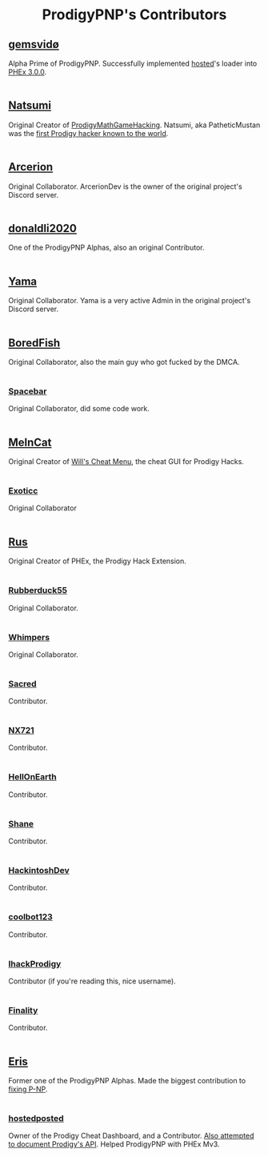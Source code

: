 <h1 align=center>ProdigyPNP's Contributors</h1>

## [gemsvidø](https://github.com/afkvido)
Alpha Prime of ProdigyPNP. Successfully implemented [hosted](https://github.com/hostedposted)'s loader into [PHEx 3.0.0](https://github.com/ProdigyPNP/ProdigyMathGameHacking/pull/53#pullrequestreview-1064480572).
<br><br>

## [Natsumi](https://github.com/PatheticMustan)
Original Creator of [ProdigyMathGameHacking](https://github.com/PatheticMustan/ProdigyMathGameHacking). Natsumi, aka PatheticMustan was the [first Prodigy hacker known to the world](https://github.com/Prodigy-Hacking/ProdigyMathGameHacking/tree/0d2b43777c727d8e3cce442fa958ddb05baa5de0).
<br><br>

## [Arcerion](https://github.com/ArcerionDev)
Original Collaborator. ArcerionDev is the owner of the original project's Discord server.
<br><br>

## [donaldli2020](https://github.com/donaldli2020)
One of the ProdigyPNP Alphas, also an original Contributor.
<br><br>

## [Yama](https://github.com/vibinyama)
Original Collaborator. Yama is a very active Admin in the original project's Discord server.
<br><br>

## [BoredFish](https://github.com/BoredFishRE)
Original Collaborator, also the main guy who got fucked by the DMCA.
<br><br>

### [Spacebar](https://github.com/00100000)
Original Collaborator, did some code work.
<br><br>

## [MelnCat](https://github.com/MelnCat)
Original Creator of [Will's Cheat Menu](https://github.com/ProdigyPNP/ProdigyMathGameHacking/tree/f4adfae299bdce3378d75728931cda17655f8ece/willsCheatMenu), the cheat GUI for Prodigy Hacks.
<br><br>

### [Exoticc](https://github.com/Exoticc)
Original Collaborator
<br><br>

## [Rus](https://github.com/UntrustableRus)
Original Creator of PHEx, the Prodigy Hack Extension.
<br><br>

### [Rubberduck55](https://github.com/Rubberduck55)
Original Collaborator.
<br><br>

### [Whimpers](https://github.com/KryptoCrash)
Original Collaborator.
<br><br>

### [Sacred](https://github.com/sacredofficial)
Contributor.
<br><br>

### [NX721](https://github.com/NX721)
Contributor.
<br><br>

### [HellOnEarth](https://github.com/hellonearth311)
Contributor.
<br><br>

### [Shane](https://github.com/Shane-CS)
Contributor.
<br><br>

### [HackintoshDev](https://github.com/Hackintosh-dev)
Contributor.
<br><br>

### [coolbot123](https://github.com/coolbot123)
Contributor.
<br><br>

### [IhackProdigy](https://github.com/IhackProdigy)
Contributor (if you're reading this, nice username).
<br><br>

### [Finality](https://github.com/TheFinality)
Contributor.
<br><br>

## [Eris](https://github.com/Erisfiregamer1)
Former one of the ProdigyPNP Alphas. Made the biggest contribution to [fixing P-NP](https://github.com/ProdigyPNP/P-NP/pull/2).
<br><br>

### [hostedposted](https://github.com/hostedposted)
Owner of the Prodigy Cheat Dashboard, and a Contributor. [Also attempted to document Prodigy's API](https://github.com/ProdigyAPI). Helped ProdigyPNP with PHEx Mv3.
<br><br>
